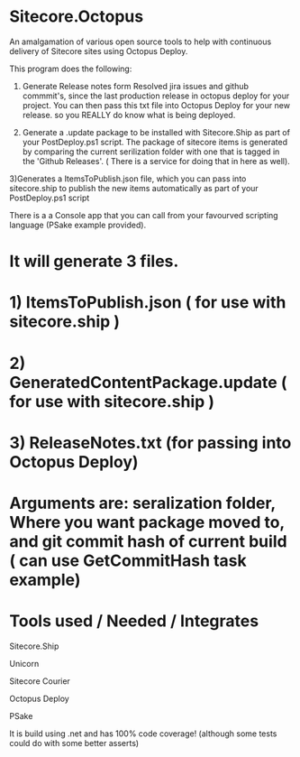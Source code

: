 Sitecore.Octopus
================

An amalgamation of various open source tools to help with continuous delivery of Sitecore sites using Octopus Deploy. 


This program does the following:

1) Generate Release notes form Resolved jira issues and github commmit's, since the last production release in octopus deploy for your project. You can then pass this txt file into Octopus Deploy for your new release. so you REALLY do know what is being deployed.

2) Generate a .update package to be installed with Sitecore.Ship as part of your PostDeploy.ps1 script. The package of sitecore items is generated by comparing the current serilization folder with one that is tagged in the 'Github Releases'. ( There is a service for doing that in here as well).

3)Generates a  ItemsToPublish.json file, which you can pass into sitecore.ship to publish the new items automatically as part of your PostDeploy.ps1 script

There is a a Console app that you can call from your favourved scripting language (PSake example provided).


# It will generate 3 files. 
# 1) ItemsToPublish.json ( for use with sitecore.ship )
# 2) GeneratedContentPackage.update ( for use with sitecore.ship )
# 3) ReleaseNotes.txt (for passing into Octopus Deploy)

# Arguments are:  seralization folder, Where you want package moved to, and git commit hash of current build ( can use GetCommitHash task example)



Tools used / Needed / Integrates
================

Sitecore.Ship

Unicorn

Sitecore Courier

Octopus Deploy

PSake



It is build using .net and has 100% code coverage! (although some tests could do with some better asserts)
